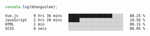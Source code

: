 ```js
console.log(khanguslee);
```

<!--START_SECTION:waka-->
```text
Vue.js       9 hrs 36 mins   ████████████████████░░░░░   80.25 % 
JavaScript   2 hrs 20 mins   █████░░░░░░░░░░░░░░░░░░░░   19.56 % 
HTML         1 min           ░░░░░░░░░░░░░░░░░░░░░░░░░   00.15 % 
SCSS         0 secs          ░░░░░░░░░░░░░░░░░░░░░░░░░   00.05 % 
```
<!--END_SECTION:waka-->

<!--
**khanguslee/khanguslee** is a ✨ _special_ ✨ repository because its `README.md` (this file) appears on your GitHub profile.

Here are some ideas to get you started:

- 🔭 I’m currently working on ...
- 🌱 I’m currently learning ...
- 👯 I’m looking to collaborate on ...
- 🤔 I’m looking for help with ...
- 💬 Ask me about ...
- 📫 How to reach me: ...
- 😄 Pronouns: ...
- ⚡ Fun fact: ...
-->
